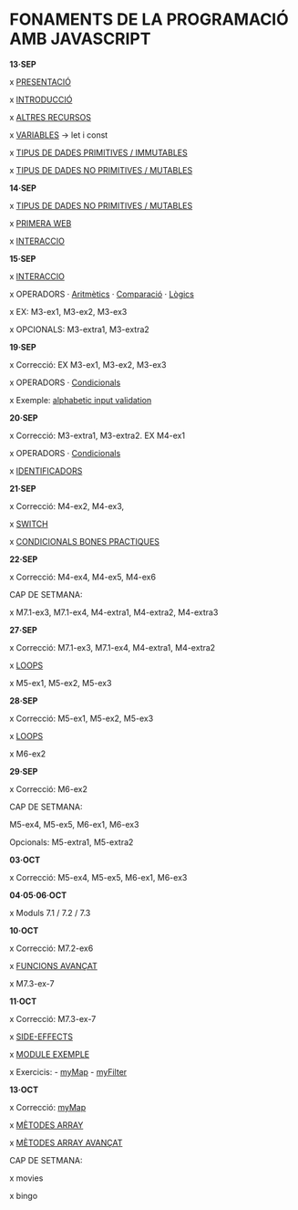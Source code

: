 # FONAMENTS DE LA PROGRAMACIÓ AMB JAVASCRIPT

**13·SEP**

x [PRESENTACIÓ](./presentacio/presentacio.md)

x [INTRODUCCIÓ](./introduccio/introduccio.md)

x [ALTRES RECURSOS](./altres-recursos/altres-recursos.md)

x [VARIABLES](./variables/variables.md) -> let i const

x [TIPUS DE DADES PRIMITIVES / IMMUTABLES](./tipus-de-dades/primitives.md)

x [TIPUS DE DADES NO PRIMITIVES / MUTABLES](./tipus-de-dades/no-primitives.md) 

**14·SEP**

x [TIPUS DE DADES NO PRIMITIVES / MUTABLES](./tipus-de-dades/no-primitives.md)

x [PRIMERA WEB](./primera-web/primera-web.md)

x [INTERACCIO](./interaccio/interaccio.md)

**15·SEP**

x [INTERACCIO](./interaccio/interaccio.md)

x OPERADORS
    · [Aritmètics](./operadors/aritmetics.md)
    · [Comparació](./operadors/comparacio.md)
    · [Lògics](./operadors/logics.md)

x EX: M3-ex1, M3-ex2, M3-ex3

x OPCIONALS: M3-extra1, M3-extra2

**19·SEP**

x Correcció: EX M3-ex1, M3-ex2, M3-ex3

x OPERADORS
    · [Condicionals](./operadors/condicionals.md)

x Exemple: [alphabetic input validation](./operadors/aphabetic-input/)

**20·SEP**

x Correcció: M3-extra1, M3-extra2. EX M4-ex1

x OPERADORS
    · [Condicionals](./operadors/condicionals.md)

x [IDENTIFICADORS](./identificadors/identificadors.md)

**21·SEP**

x Correcció: M4-ex2, M4-ex3,

x [SWITCH](./switch/switch.md)

x [CONDICIONALS BONES PRACTIQUES](./condicionals-bones-practiques/condicionals-bones-practiques.md)

**22·SEP**

x Correcció: M4-ex4, M4-ex5, M4-ex6


CAP DE SETMANA: 

x M7.1-ex3, M7.1-ex4, M4-extra1, M4-extra2, M4-extra3


**27·SEP**

x Correcció: M7.1-ex3, M7.1-ex4, M4-extra1, M4-extra2

x [LOOPS](./loops/loops.md)

x M5-ex1, M5-ex2, M5-ex3

**28·SEP**

x Correcció: M5-ex1, M5-ex2, M5-ex3

x [LOOPS](./loops/loops.md)

x M6-ex2

**29·SEP**

x Correcció: M6-ex2

CAP DE SETMANA: 

M5-ex4, M5-ex5, M6-ex1, M6-ex3

Opcionals: M5-extra1, M5-extra2


**03·OCT**

x Correcció: M5-ex4, M5-ex5, M6-ex1, M6-ex3

**04·05·06·OCT**

x Moduls 7.1 / 7.2 / 7.3

**10·OCT**

x Correcció: M7.2-ex6

x [FUNCIONS AVANÇAT](./funcions/funcions-avan%C3%A7at.md)

x M7.3-ex-7


**11·OCT**

x Correcció: M7.3-ex-7

x [SIDE-EFFECTS](./callback-exercise/side-effects.md)

x [MODULE EXEMPLE](./moduls-javascript/modul-example/)

x Exercicis: 
    - [myMap](./callback-exercise/my-map.md) 
    - [myFilter](./callback-exercise/my-filter.md)

**13·OCT**

x Correcció: [myMap](./callback-exercise/my-map.md)

x [MÈTODES ARRAY](./metodes-array/metodes-array.md)

x [MÈTODES ARRAY AVANÇAT](./metodes-array/metodes-array2.md)


CAP DE SETMANA:

x movies

x bingo